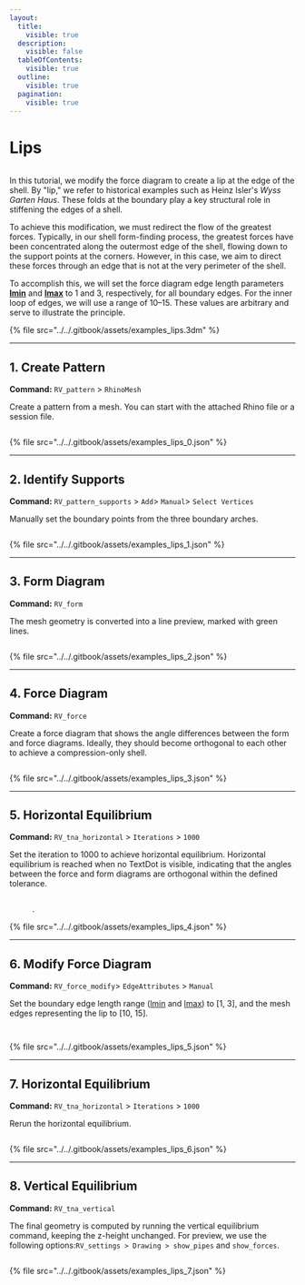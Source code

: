 ```yaml
---
layout:
  title:
    visible: true
  description:
    visible: false
  tableOfContents:
    visible: true
  outline:
    visible: true
  pagination:
    visible: true
---
```


# Lips

<figure><img src="../../.gitbook/assets/examples_lips.png" alt=""><figcaption></figcaption></figure>

In this tutorial, we modify the force diagram to create a lip at the edge of the shell. By "lip," we refer to historical examples such as Heinz Isler's _Wyss Garten Haus_. These folds at the boundary play a key structural role in stiffening the edges of a shell.

To achieve this modification, we must redirect the flow of the greatest forces. Typically, in our shell form-finding process, the greatest forces have been concentrated along the outermost edge of the shell, flowing down to the support points at the corners. However, in this case, we aim to direct these forces through an edge that is not at the very perimeter of the shell.

To accomplish this, we will set the force diagram edge length parameters [**lmin**](../../manual/7.-modify-diagrams/supports-1.md) and [**lmax**](../../manual/7.-modify-diagrams/supports-1.md) to 1 and 3, respectively, for all boundary edges. For the inner loop of edges, we will use a range of 10–15. These values are arbitrary and serve to illustrate the principle.

{% file src="../../.gitbook/assets/examples_lips.3dm" %}

***

## 1. Create Pattern

**Command:** `RV_pattern` > `RhinoMesh`

Create a pattern from a mesh. You can start with the attached Rhino file or a session file.

<figure><img src="../../.gitbook/assets/examples_lips_0.png" alt=""><figcaption></figcaption></figure>

{% file src="../../.gitbook/assets/examples_lips_0.json" %}

***

## 2. Identify Supports

**Command:** `RV_pattern_supports` > `Add`> `Manual`> `Select Vertices`

Manually set the boundary points from the three boundary arches.

<figure><img src="../../.gitbook/assets/examples_lips_1.png" alt=""><figcaption></figcaption></figure>

{% file src="../../.gitbook/assets/examples_lips_1.json" %}

***

## 3. Form Diagram

**Command:** `RV_form`

The mesh geometry is converted into a line preview, marked with green lines.

<figure><img src="../../.gitbook/assets/examples_lips_2.png" alt=""><figcaption></figcaption></figure>

{% file src="../../.gitbook/assets/examples_lips_2.json" %}

***

## 4. Force Diagram

**Command:** `RV_force`

Create a force diagram that shows the angle differences between the form and force diagrams. Ideally, they should become orthogonal to each other to achieve a compression-only shell.

<figure><img src="../../.gitbook/assets/examples_lips_3.png" alt=""><figcaption></figcaption></figure>

{% file src="../../.gitbook/assets/examples_lips_3.json" %}

***

## 5. Horizontal Equilibrium

**Command:** `RV_tna_horizontal` > `Iterations` > `1000`

Set the iteration to 1000 to achieve horizontal equilibrium. Horizontal equilibrium is reached when no TextDot is visible, indicating that the angles between the force and form diagrams are orthogonal within the defined tolerance.

<figure><img src="../../.gitbook/assets/examples_lips_4.png" alt=""><figcaption><p>.</p></figcaption></figure>

{% file src="../../.gitbook/assets/examples_lips_4.json" %}

***

## 6. Modify Force Diagram

**Command:** `RV_force_modify`> `EdgeAttributes` > `Manual`

Set the boundary edge length range ([lmin](../../manual/7.-modify-diagrams/supports-1.md) and [lmax](../../manual/7.-modify-diagrams/supports-1.md)) to \[1, 3], and the mesh edges representing the lip to \[10, 15].

<figure><img src="../../.gitbook/assets/examples_lips_5_0.png" alt=""><figcaption></figcaption></figure>

<figure><img src="../../.gitbook/assets/examples_lips_5_1.png" alt=""><figcaption></figcaption></figure>

{% file src="../../.gitbook/assets/examples_lips_5.json" %}

***

## 7. Horizontal Equilibrium

**Command:** `RV_tna_horizontal` > `Iterations` > `1000`

Rerun the horizontal equilibrium.

<figure><img src="../../.gitbook/assets/examples_lips_6.png" alt=""><figcaption></figcaption></figure>

{% file src="../../.gitbook/assets/examples_lips_6.json" %}

***

## 8. Vertical Equilibrium

**Command:** `RV_tna_vertical`

The final geometry is computed by running the vertical equilibrium command, keeping the z-height unchanged. For preview, we use the following options:`RV_settings > Drawing > show_pipes` and `show_forces`.

<figure><img src="../../.gitbook/assets/examples_lips_7.png" alt=""><figcaption></figcaption></figure>

{% file src="../../.gitbook/assets/examples_lips_7.json" %}
